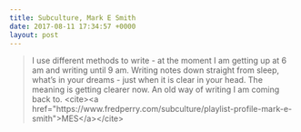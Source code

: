 ```yaml
---
title: Subculture, Mark E Smith
date: 2017-08-11 17:34:57 +0000
layout: post
---
```



<blockquote>
<p>I use different methods to write - at the moment I am getting up at 6 am and writing until 9 am. Writing notes down straight from sleep, what’s in your dreams - just when it is clear in your head. The meaning is getting clearer now. An old way of writing I am coming back to. &lt;cite&gt;&lt;a href="https://www.fredperry.com/subculture/playlist-profile-mark-e-smith"&gt;MES&lt;/a&gt;&lt;/cite&gt;</p>
</blockquote>
